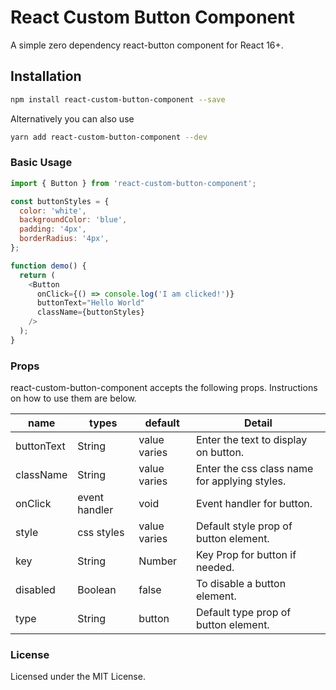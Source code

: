 # React Custom Button Component

A simple zero dependency react-button component for React 16+.

## Installation

```bash
npm install react-custom-button-component --save
```

Alternatively you can also use

```bash
yarn add react-custom-button-component --dev
```

### Basic Usage

```js
import { Button } from 'react-custom-button-component';

const buttonStyles = {
  color: 'white',
  backgroundColor: 'blue',
  padding: '4px',
  borderRadius: '4px',
};

function demo() {
  return (
    <Button
      onClick={() => console.log('I am clicked!')}
      buttonText="Hello World"
      className={buttonStyles}
    />
  );
}
```

### Props

react-custom-button-component accepts the following props. Instructions on how to use them are below.

| name       | types         | default      | Detail                                        |
| ---------- | ------------- | ------------ | --------------------------------------------- |
| buttonText | String        | value varies | Enter the text to display on button.          |
| className  | String        | value varies | Enter the css class name for applying styles. |
| onClick    | event handler | void         | Event handler for button.                     |
| style      | css styles    | value varies | Default style prop of button element.         |
| key        | String        | Number       | Key Prop for button if needed.                |
| disabled   | Boolean       | false        | To disable a button element.                  |
| type       | String        | button       | Default type prop of button element.          |

### License

Licensed under the MIT License.

